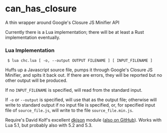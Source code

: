 # can_has_closure
A thin wrapper around Google's Closure JS Minifier API

Currently there is a Lua implementation; there will be at least a Rust
implementation eventually.

### Lua Implementation

` $ lua chc.lua [ -o, --output OUTPUT FILENAME ] [ INPUT_FILENAME ]`

Huffs up a Javascript source file, pumps it through Google's Closure JS
Minifier, and spits it back out. If there are errors, they will be reported
but no other output will be produced.

If no `INPUT_FILENAME` is specified, will read from the standard input.

If `-o` or `--output` is specified, will use that as the output file;
otherwise will write to standard output if no input file is specified,
or, for specified input file of `source_file.js`, will write to the file
`source_file.min.js`.

Require's David Kolf's excellent
[dkjson](http://dkolf.de/src/dkjson-lua.fsl/home) module
([also on GitHub](https://github.com/LuaDist/dkjson)). Works with Lua 5.1,
but probably also with 5.2 and 5.3.